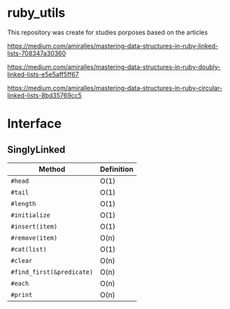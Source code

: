 # ruby_utils
This repository was create for studies porposes based on the articles

https://medium.com/amiralles/mastering-data-structures-in-ruby-linked-lists-708347a30360 

https://medium.com/amiralles/mastering-data-structures-in-ruby-doubly-linked-lists-e5e5aff5ff67

https://medium.com/amiralles/mastering-data-structures-in-ruby-circular-linked-lists-8bd35769cc5

# Interface

## SinglyLinked

| Method | Definition |
| ---  | -----------|
| `#head` | O(1) |
| `#tail` | O(1) |
| `#length` | O(1) |
| `#initialize`| O(1) |
| `#insert(item)` | O(1) |
| `#remove(item)` | O(n) |
| `#cat(list)` | O(1) |
| `#clear` | O(n) |
| `#find_first(&predicate)` | O(n) |
| `#each` | O(n) |
| `#print` | O(n) |


